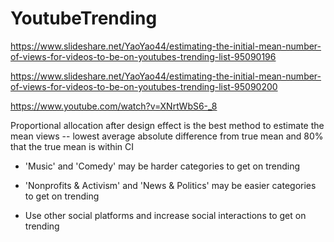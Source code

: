 # YoutubeTrending
https://www.slideshare.net/YaoYao44/estimating-the-initial-mean-number-of-views-for-videos-to-be-on-youtubes-trending-list-95090196

https://www.slideshare.net/YaoYao44/estimating-the-initial-mean-number-of-views-for-videos-to-be-on-youtubes-trending-list-95090200

https://www.youtube.com/watch?v=XNrtWbS6-_8

Proportional allocation after design effect is the best method to estimate the mean views -- lowest average absolute difference from true mean and 80% that the true mean is within CI

- 'Music' and 'Comedy' may be harder categories to get on trending

- 'Nonprofits & Activism' and 'News & Politics' may be easier categories to get on trending

- Use other social platforms and increase social interactions to get on trending
